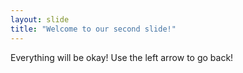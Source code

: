 ```yaml
---
layout: slide
title: "Welcome to our second slide!"
---
```

Everything will be okay!
Use the left arrow to go back!
